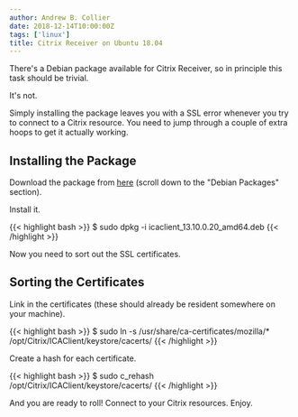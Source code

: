```yaml
---
author: Andrew B. Collier
date: 2018-12-14T10:00:00Z
tags: ['linux']
title: Citrix Receiver on Ubuntu 18.04
---
```


There's a Debian package available for Citrix Receiver, so in principle this task should be trivial.

It's not.

Simply installing the package leaves you with a SSL error whenever you try to connect to a Citrix resource. You need to jump through a couple of extra hoops to get it actually working.

## Installing the Package

Download the package from [here](https://www.citrix.com/downloads/citrix-receiver/linux/receiver-for-linux-latest.html) (scroll down to the "Debian Packages" section).

Install it.

{{< highlight bash >}}
$ sudo dpkg -i icaclient_13.10.0.20_amd64.deb
{{< /highlight >}}

Now you need to sort out the SSL certificates.

## Sorting the Certificates

Link in the certificates (these should already be resident somewhere on your machine).

{{< highlight bash >}}
$ sudo ln -s /usr/share/ca-certificates/mozilla/* /opt/Citrix/ICAClient/keystore/cacerts/
{{< /highlight >}}

Create a hash for each certificate.

{{< highlight bash >}}
$ sudo c_rehash /opt/Citrix/ICAClient/keystore/cacerts/
{{< /highlight >}}

And you are ready to roll! Connect to your Citrix resources. Enjoy.